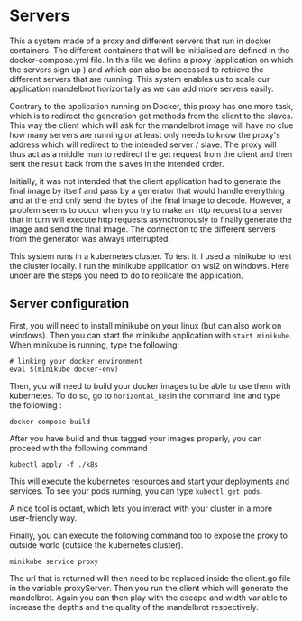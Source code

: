 # Servers

This a system made of a proxy and different servers that run in docker containers. The different containers that will be 
initialised are defined in the docker-compose.yml file. In this file we define a proxy (application on which the servers 
sign up ) and which can also be accessed to retrieve the different servers that are running. This system enables us to 
scale our application mandelbrot horizontally as we can add more servers easily. 

Contrary to the application running on Docker, this proxy has one more task, which is to redirect the generation get 
methods from the client to the slaves. This way the client which will ask for the mandelbrot image will have no clue how 
many servers are running or at least only needs to know the proxy's address which will redirect to the intended server / 
slave. The proxy will thus act as a middle man to redirect the get request from the client and then sent the result back
from the slaves in the intended order. 

Initially, it was not intended that the client application had to generate the final image by itself and pass by a 
generator that would handle everything and at the end only send the bytes of the final image to decode. However, a problem
seems to occur when you try to make an http request to a server that in turn will execute http requests asynchronously to
finally generate the image and send the final image. The connection to the different servers from the generator was always
interrupted. 

This system runs in a kubernetes cluster. To test it, I used a minikube to test the cluster locally. I run the minikube 
application on wsl2 on windows. Here under are the steps you need to do to replicate the application. 
## Server configuration
First, you will need to install minikube on your linux (but can also work on windows). Then you can start the minikube 
application with `start minikube`. When minikube is running, type the following:

```shell script
# linking your docker environment
eval $(minikube docker-env) 
```

Then, you will need to build your docker images to be able tu use them with kubernetes. To do so, go to `horizontal_k8s`in the command line and type the following : 

```shell script
docker-compose build
```

After you have build and thus tagged your images properly, you can proceed with the following command : 

```shell script
kubectl apply -f ./k8s
```

This will execute the kubernetes resources and start your deployments and services. 
To see your pods running, you can type `kubectl get pods`.

A nice tool is octant, which lets you interact with your cluster in a more user-friendly way. 

Finally, you can execute the following command too to expose the proxy to outside world (outside the kubernetes cluster).

```shell script
minikube service proxy
```

The url that is returned will then need to be replaced inside the client.go file in the variable proxyServer. Then you 
run the client which will generate the mandelbrot. Again you can then play with the escape and width variable to increase
the depths and the quality of the mandelbrot respectively. 